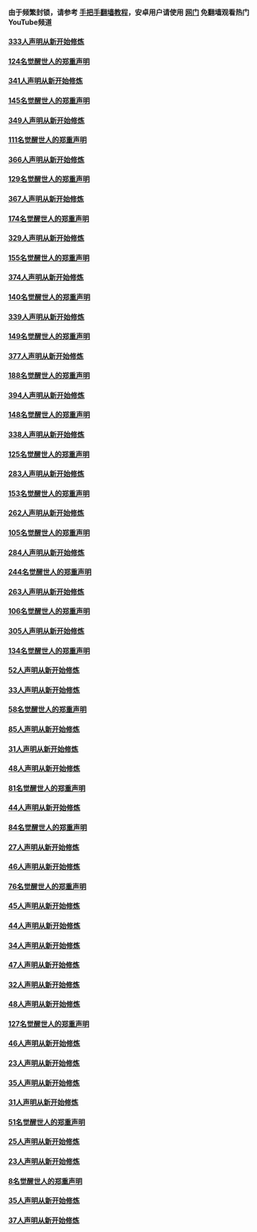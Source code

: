 #### 由于频繁封锁，请参考 [手把手翻墙教程](https://github.com/gfw-breaker/guides/wiki/)，安卓用户请使用 [网门](https://github.com/gfw-breaker/nogfw/blob/master/dl.md?t=07010902) 免翻墙观看热门YouTube频道 

#### [333人声明从新开始修炼](../pages/91/427525.md?t=07010902) 

#### [124名觉醒世人的郑重声明](../pages/91/427524.md?t=07010902) 

#### [341人声明从新开始修炼](../pages/91/427255.md?t=07010902) 

#### [145名觉醒世人的郑重声明](../pages/91/427254.md?t=07010902) 

#### [349人声明从新开始修炼](../pages/91/426969.md?t=07010902) 

#### [111名觉醒世人的郑重声明](../pages/91/426968.md?t=07010902) 

#### [366人声明从新开始修炼](../pages/91/426737.md?t=07010902) 

#### [129名觉醒世人的郑重声明](../pages/91/426736.md?t=07010902) 

#### [367人声明从新开始修炼](../pages/91/426421.md?t=07010902) 

#### [174名觉醒世人的郑重声明](../pages/91/426420.md?t=07010902) 

#### [329人声明从新开始修炼](../pages/91/426139.md?t=07010902) 

#### [155名觉醒世人的郑重声明](../pages/91/426138.md?t=07010902) 

#### [374人声明从新开始修炼](../pages/91/425811.md?t=07010902) 

#### [140名觉醒世人的郑重声明](../pages/91/425810.md?t=07010902) 

#### [339人声明从新开始修炼](../pages/91/425690.md?t=07010902) 

#### [149名觉醒世人的郑重声明](../pages/91/425689.md?t=07010902) 

#### [377人声明从新开始修炼](../pages/91/424867.md?t=07010902) 

#### [188名觉醒世人的郑重声明](../pages/91/424866.md?t=07010902) 

#### [394人声明从新开始修炼](../pages/91/423914.md?t=07010902) 

#### [148名觉醒世人的郑重声明](../pages/91/423913.md?t=07010902) 

#### [338人声明从新开始修炼](../pages/91/423540.md?t=07010902) 

#### [125名觉醒世人的郑重声明](../pages/91/423539.md?t=07010902) 

#### [283人声明从新开始修炼](../pages/91/423296.md?t=07010902) 

#### [153名觉醒世人的郑重声明](../pages/91/423295.md?t=07010902) 

#### [262人声明从新开始修炼](../pages/91/423004.md?t=07010902) 

#### [105名觉醒世人的郑重声明](../pages/91/423003.md?t=07010902) 

#### [284人声明从新开始修炼](../pages/91/422707.md?t=07010902) 

#### [244名觉醒世人的郑重声明](../pages/91/422706.md?t=07010902) 

#### [263人声明从新开始修炼](../pages/91/422553.md?t=07010902) 

#### [106名觉醒世人的郑重声明](../pages/91/422552.md?t=07010902) 

#### [305人声明从新开始修炼](../pages/91/422153.md?t=07010902) 

#### [134名觉醒世人的郑重声明](../pages/91/422152.md?t=07010902) 

#### [52人声明从新开始修炼](../pages/91/421846.md?t=07010902) 

#### [33人声明从新开始修炼](../pages/91/421804.md?t=07010902) 

#### [58名觉醒世人的郑重声明](../pages/91/421845.md?t=07010902) 

#### [85人声明从新开始修炼](../pages/91/421769.md?t=07010902) 

#### [31人声明从新开始修炼](../pages/91/421763.md?t=07010902) 

#### [48人声明从新开始修炼](../pages/91/421605.md?t=07010902) 

#### [81名觉醒世人的郑重声明](../pages/91/421656.md?t=07010902) 

#### [44人声明从新开始修炼](../pages/91/421544.md?t=07010902) 

#### [84名觉醒世人的郑重声明](../pages/91/421543.md?t=07010902) 

#### [27人声明从新开始修炼](../pages/91/421465.md?t=07010902) 

#### [46人声明从新开始修炼](../pages/91/421454.md?t=07010902) 

#### [76名觉醒世人的郑重声明](../pages/91/421453.md?t=07010902) 

#### [45人声明从新开始修炼](../pages/91/421452.md?t=07010902) 

#### [44人声明从新开始修炼](../pages/91/421422.md?t=07010902) 

#### [34人声明从新开始修炼](../pages/91/421322.md?t=07010902) 

#### [47人声明从新开始修炼](../pages/91/421264.md?t=07010902) 

#### [32人声明从新开始修炼](../pages/91/421225.md?t=07010902) 

#### [48人声明从新开始修炼](../pages/91/421202.md?t=07010902) 

#### [127名觉醒世人的郑重声明](../pages/91/421224.md?t=07010902) 

#### [46人声明从新开始修炼](../pages/91/421203.md?t=07010902) 

#### [23人声明从新开始修炼](../pages/91/421138.md?t=07010902) 

#### [35人声明从新开始修炼](../pages/91/421122.md?t=07010902) 

#### [31人声明从新开始修炼](../pages/91/421081.md?t=07010902) 

#### [51名觉醒世人的郑重声明](../pages/91/421080.md?t=07010902) 

#### [25人声明从新开始修炼](../pages/91/421020.md?t=07010902) 

#### [23人声明从新开始修炼](../pages/91/420884.md?t=07010902) 

#### [8名觉醒世人的郑重声明](../pages/91/420883.md?t=07010902) 

#### [35人声明从新开始修炼](../pages/91/420809.md?t=07010902) 

#### [37人声明从新开始修炼](../pages/91/420766.md?t=07010902) 

